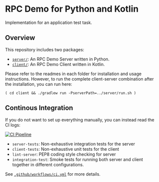 # RPC Demo for Python and Kotlin

Implementation for an application test task.

## Overview

This repository includes two packages:

- [`server/`](./server): An RPC Demo Server written in Python.
- [`client/`](./client): An RPC Demo Client written in Kotlin.

Please refer to the readmes in each folder for installation and usage instructions. However, to run the complete client-server combination after the installation, you can run here:

```
( cd client && ./gradlew run -PserverPath=../server/run.sh )
```

## Continous Integration

If you do not want to set up everything manually, you can instead read the CI logs:

[![CI Pipeline](https://github.com/LinqLover/python-kotlin-rpc-demo/actions/workflows/ci.yml/badge.svg)](https://github.com/LinqLover/python-kotlin-rpc-demo/actions/workflows/ci.yml) 

- `server-tests`: Non-exhaustive integration tests for the server
- `client-tests`: Non-exhaustive unit tests for the client
- `lint-server`: PEP8 coding style checking for server
- `integration-test`: Smoke tests for running both server and client together in different configurations.

See [`.github/workflows/ci.yml`](./.github/workflows/ci.yml) for more details.

